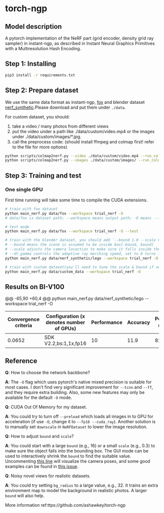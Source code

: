 # torch-ngp
## Model description
A pytorch implementation of the NeRF part (grid encoder, density grid ray sampler) in instant-ngp, as described in Instant Neural Graphics Primitives with a Multiresolution Hash Encoding.

## Step 1: Installing
```bash
pip3 install -r requirements.txt
```

## Step 2: Prepare dataset

We use the same data format as instant-ngp, [fox](https://github.com/NVlabs/instant-ngp/tree/master/data/nerf/fox) and blender dataset [nerf_synthetic](https://drive.google.com/drive/folders/128yBriW1IG_3NJ5Rp7APSTZsJqdJdfc1).Please download and put them under `./data`.

For custom dataset, you should:
1. take a video / many photos from different views 
2. put the video under a path like ./data/custom/video.mp4 or the images under 
./data/custom/images/*.jpg.
3. call the preprocess code: (should install ffmpeg and colmap first! refer to the file for more options)
```bash
python scripts/colmap2nerf.py --video ./data/custom/video.mp4 --run_colmap # if use video
python scripts/colmap2nerf.py --images ./data/custom/images/ --run_colmap # if use images
```

## Step 3: Training and test

### One single GPU

First time running will take some time to compile the CUDA extensions.

```bash
# train with fox dataset
python main_nerf.py data/fox --workspace trial_nerf -O
# data/fox is dataset path; --workspace means output path; -O means --fp16 --cuda_ray --preload, which usually gives the best results balanced on speed & performance.

# test mode
python main_nerf.py data/fox --workspace trial_nerf -O --test
```

```bash
# train with the blender dataset, you should add `--bound 1.0 --scale 0.8 --dt_gamma 0`
# --bound means the scene is assumed to be inside box[-bound, bound]
# --scale adjusts the camera locaction to make sure it falls inside the above bounding box. 
# --dt_gamma controls the adaptive ray marching speed, set to 0 turns it off.
python main_nerf.py data/nerf_synthetic/lego --workspace trial_nerf -O --bound 1.0 --scale 0.8 --dt_gamma 0
```

```bash
# train with custom dataset(you'll need to tune the scale & bound if necessary):
python main_nerf.py data/custom_data --workspace trial_nerf -O
```

## Results on BI-V100

@@ -65,90 +60,4 @@ python main_nerf.py data/nerf_synthetic/lego --workspace trial_nerf -O


| Convergence criteria | Configuration (x denotes number of GPUs) | Performance | Accuracy | Power（W） | Scalability | Memory utilization（G） | Stability |
|----------------------|------------------------------------------|-------------|----------|------------|-------------|-------------------------|-----------|
| 0.0652               | SDK V2.2,bs:1,1x,fp16                    | 10          | 11.9     | 82         | 0.903       | 28.1                    | 1         |



## Reference

**Q**: How to choose the network backbone? 

**A**: The `-O` flag which uses pytorch's native mixed precision is suitable for most cases. I don't find very significant improvement for `--tcnn` and `--ff`, and they require extra building. Also, some new features may only be available for the default `-O` mode.

**Q**: CUDA Out Of Memory for my dataset.

**A**: You could try to turn off `--preload` which loads all images in to GPU for acceleration (if use `-O`, change it to `--fp16 --cuda_ray`). Another solution is to manually set `downscale` in `NeRFDataset` to lower the image resolution.

**Q**: How to adjust `bound` and `scale`? 

**A**: You could start with a large `bound` (e.g., 16) or a small `scale` (e.g., 0.3) to make sure the object falls into the bounding box. The GUI mode can be used to interactively shrink the `bound` to find the suitable value. Uncommenting [this line](https://github.com/ashawkey/torch-ngp/blob/main/nerf/provider.py#L219) will visualize the camera poses, and some good examples can be found in [this issue](https://github.com/ashawkey/torch-ngp/issues/59).

**Q**: Noisy novel views for realistic datasets.

**A**: You could try setting `bg_radius` to a large value, e.g., 32. It trains an extra environment map to model the background in realistic photos. A larger `bound` will also help.


More information ref:ttps://github.com/ashawkey/torch-ngp